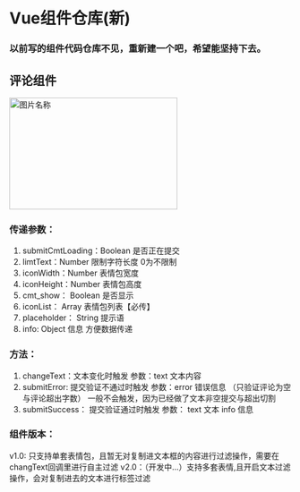 # Vue组件仓库(新)
### 以前写的组件代码仓库不见，重新建一个吧，希望能坚持下去。

## 评论组件
<img src="https://img-blog.csdnimg.cn/20201010095608925.jpg" width = "300" height = "200" alt="图片名称" align=center />

### 传递参数：
 1. submitCmtLoading：Boolean 是否正在提交
 2. limtText：Number 限制字符长度  0为不限制
 3. iconWidth：Number 表情包宽度
 4. iconHeight：Number 表情包高度
 5. cmt_show： Boolean 是否显示
 6. iconList： Array 表情包列表【必传】
 7. placeholder： String 提示语
 8. info: Object 信息 方便数据传递
### 方法：
 1. changeText：文本变化时触发 参数：text 文本内容
 2. submitError: 提交验证不通过时触发  参数：error 错误信息 （只验证评论为空与评论超出字数） 一般不会触发，因为已经做了文本非空提交与超出切割
 3. submitSuccess： 提交验证通过时触发 参数： text 文本 info 信息
### 组件版本：
 v1.0: 只支持单套表情包，且暂无对复制进文本框的内容进行过滤操作，需要在changText回调里进行自主过滤
 v2.0：（开发中...）支持多套表情,且开启文本过滤操作，会对复制进去的文本进行标签过滤
